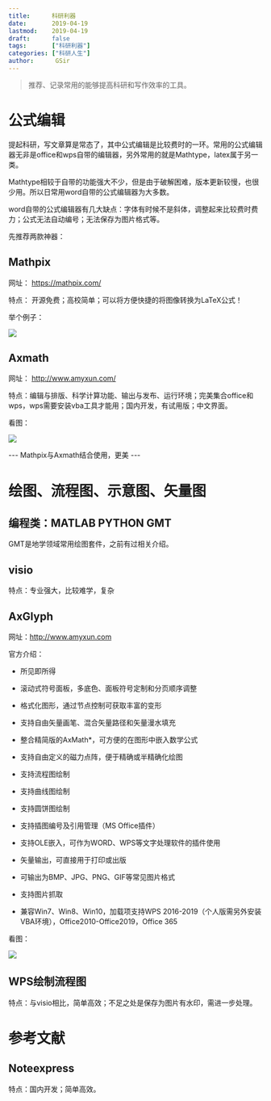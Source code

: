 ```yaml
---
title:      科研利器
date:       2019-04-19
lastmod:    2019-04-19
draft:      false
tags:       ["科研利器"]
categories: ["科研人生"]
author:      GSir
---
```


> 推荐、记录常用的能够提高科研和写作效率的工具。

<!--more-->

# 公式编辑

提起科研，写文章算是常态了，其中公式编辑是比较费时的一环。常用的公式编辑器无非是office和wps自带的编辑器，另外常用的就是Mathtype，latex属于另一类。

Mathtype相较于自带的功能强大不少，但是由于破解困难，版本更新较慢，也很少用。所以日常用word自带的公式编辑器为大多数。

word自带的公式编辑器有几大缺点：字体有时候不是斜体，调整起来比较费时费力；公式无法自动编号；无法保存为图片格式等。

先推荐两款神器：

## Mathpix

网址： https://mathpix.com/

特点： 开源免费；高校简单；可以将方便快捷的将图像转换为LaTeX公式！

举个例子：

![](../images/20190419001.gif)

## Axmath

网址： http://www.amyxun.com/

特点：编辑与排版、科学计算功能、输出与发布、运行环境；完美集合office和wps，wps需要安装vba工具才能用；国内开发，有试用版；中文界面。

看图：

![](../images/20190419002.png)


--- Mathpix与Axmath结合使用，更美 ---

# 绘图、流程图、示意图、矢量图

## 编程类：MATLAB PYTHON GMT

GMT是地学领域常用绘图套件，之前有过相关介绍。

## visio

特点：专业强大，比较难学，复杂

## AxGlyph

网址：http://www.amyxun.com

官方介绍：

- 所见即所得
  
- 滚动式符号面板，多底色、面板符号定制和分页顺序调整
  
- 格式化图形，通过节点控制可获取丰富的变形
  
- 支持自由矢量画笔、混合矢量路径和矢量漫水填充
  
- 整合精简版的AxMath*，可方便的在图形中嵌入数学公式
  
- 支持自由定义的磁力点阵，便于精确或半精确化绘图
  
- 支持流程图绘制
  
- 支持曲线图绘制
  
- 支持圆饼图绘制
  
- 支持插图编号及引用管理（MS Office插件）
  
- 支持OLE嵌入，可作为WORD、WPS等文字处理软件的插件使用
  
- 矢量输出，可直接用于打印或出版
  
- 可输出为BMP、JPG、PNG、GIF等常见图片格式
  
- 支持图片抓取
  
- 兼容Win7、Win8、Win10，加载项支持WPS 2016-2019（个人版需另外安装VBA环境），Office2010-Office2019，Office 365

看图：

![](../images/20190421001.png)

## WPS绘制流程图

特点：与visio相比，简单高效；不足之处是保存为图片有水印，需进一步处理。

# 参考文献

## Noteexpress

特点：国内开发；简单高效。